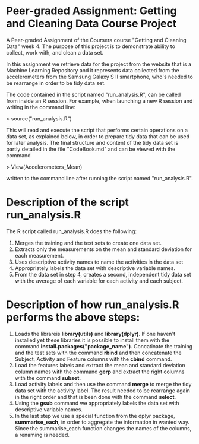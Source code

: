 # Peer-graded Assignment: Getting and Cleaning Data Course Project
A Peer-graded Assignment of the Coursera course "Getting and Cleaning Data" week 4. The purpose of this project is to demonstrate ability to collect, work with, and clean a data set.

In this assignment we retrieve data for the project from the website that is a Machine Learning Repository and it represents data collected from the accelerometers from the Samsung Galaxy S II smartphone, who's needed to be rearrange in order to be tidy data set.

The code contained in the script named "run_analysis.R", can be called from inside an R session. For example, when launching a new R session and writing in the command line:

\> source("run_analysis.R")

This will read and execute the script that performs certain operations on a data set, as explained below, in order to prepare tidy data that can be used for later analysis. The final structure and content of the tidy data set is partly detailed in the file "CodeBook.md" and can be viewed with the command

\> View(Accelerometers_Mean)

written to the command line after running the script named "run_analysis.R".

Description of the script run_analysis.R
======================================
The R script called run_analysis.R does the following:

1. Merges the training and the test sets to create one data set.
2. Extracts only the measurements on the mean and standard deviation for each measurement.
3. Uses descriptive activity names to name the activities in the data set
4. Appropriately labels the data set with descriptive variable names.
5. From the data set in step 4, creates a second, independent tidy data set with the average of each variable for each activity and each subject.

Description of how run_analysis.R performs the above steps:
===========================================================
1. Loads the librareis **library(utils)** and **library(dplyr)**. If one haven't installed yet these libraries it is possible to install them with the command **install.packages("package_name")**. Concatinate the training and the test sets with the command **rbind** and then concatenate the Subject, Activity and Feature columns with the **cbind** command. <br />
2. Load the features labels and extract the mean and standard deviation column names with the command **gerp** and extract the right columns with the command **subset**. <br />
3. Load activity labels and then use the command **merge** to merge the tidy data set with the activity label. The result needed to be rearrange again in the right order and that is been done with the command **select**. <br />
4. Using the **gsub** command we appropriately labels the data set with descriptive variable names. <br />
5. In the last step we use a special function from the dplyr package, **summarise_each**, in order to aggregate the information in wanted way. Since the summarise_each function changes the names of the columns, a renaming is needed.
